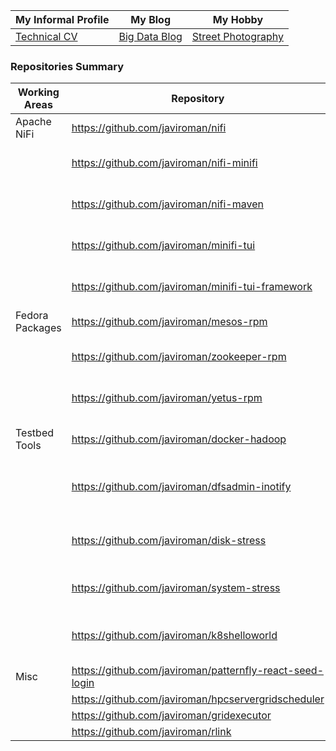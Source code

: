 | My Informal Profile |My Blog| My Hobby|
| ------------- | ------------- |------------- |
| [Technical CV](https://javiroman.github.io) | [Big Data Blog](https://www.dataintensive.info)  | [Street Photography](https://www.viewbug.com/member/javiroman) |


### Repositories Summary

| Working Areas |Repository| Description |
| ------------- | ------------- |------------- |
| Apache NiFi      | https://github.com/javiroman/nifi  | **Apache NiFi** Fork for contributions  |
|                  | https://github.com/javiroman/nifi-minifi  |**Apache MiNiFi** Fork for contributions  |
|                  | https://github.com/javiroman/nifi-maven  | **Apache NiFi NAR Maven Plugin** for contributions |
|                  | https://github.com/javiroman/minifi-tui | MiNiFi Text User Interface Research Project|
|                  | https://github.com/javiroman/minifi-tui-framework | MiNiFi TUI Widgets Research Project|
| Fedora Packages  | https://github.com/javiroman/mesos-rpm  | Apache Mesos Fedora Package |
|                  | https://github.com/javiroman/zookeeper-rpm | Apache Zookeeper Fedora RPM Package |
|                  | https://github.com/javiroman/yetus-rpm | Apache Yetus Fedora RPM Package |
| Testbed Tools    | https://github.com/javiroman/docker-hadoop | Docker Compose definitions for Big Data Testing  |
|                  | https://github.com/javiroman/dfsadmin-inotify | Hadoop DFSAdmin administrative API Java test  |
|                  | https://github.com/javiroman/disk-stress | Python Based Disk Stress tool for Kubernetes/Mesos limits testing |
|                  | https://github.com/javiroman/system-stress | ANSI C based Host System Stress Tool |
|                  | https://github.com/javiroman/k8shelloworld | Small Tools for exploring Kubernetes capabilities |
| Misc    | https://github.com/javiroman/patternfly-react-seed-login  | React PatternFly Login Example |
|     | https://github.com/javiroman/hpcservergridscheduler  |... |
|     | https://github.com/javiroman/gridexecutor  |... |
|     | https://github.com/javiroman/rlink  |... |




